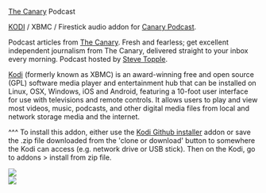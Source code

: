 <a href="www.thecanary.co">The Canary</a> Podcast<br>

<a href="www.kodi.tv">KODI</a> / XBMC / Firestick audio addon for <a href="https://www.thecanary.co/topics/podcast/">Canary Podcast</a>.<br>

Podcast articles from <a href="www.thecanary.co">The Canary</a>. Fresh and fearless; get excellent independent journalism from The Canary, delivered straight to your inbox every morning. Podcast hosted by <a href="https://twitter.com/MrTopple">Steve Topple</a>.

<a href="www.kodi.tv">Kodi</a> (formerly known as XBMC) is an award-winning free and open source (GPL) software media player and entertainment hub that can be installed on Linux, OSX, Windows, iOS and Android, featuring a 10-foot user interface for use with televisions and remote controls. It allows users to play and view most videos, music, podcasts, and other digital media files from local and network storage media and the internet.<br>

^^^ To install this addon, either use the <a href="https://www.tvaddons.co/github-browser-kodi/">Kodi Github installer</a> addon or save the .zip file downloaded from the 'clone or download' button to somewhere the Kodi can access (e.g. network drive or USB stick). Then on the Kodi, go to addons > install from zip file.<br>

<a href="http://www.thecanary.co"><img src="http://www.thecanary.co/podcast/PodcastImage.jpg"><br><a href="http://www.kodi.tv"><img src="https://kodi.tv/sites/default/files/page/field_image/about--devices.jpg">
